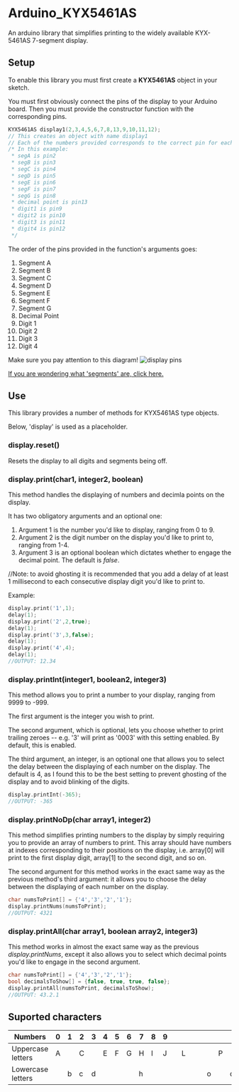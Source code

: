 # Arduino_KYX5461AS
An arduino library that simplifies printing to the widely available KYX-5461AS 7-segment display.

## Setup

To enable this library you must first create a **KYX5461AS** object in your sketch.

You must first obviously connect the pins of the display to your Arduino board. Then you must provide the constructor function with the corresponding pins.

```C++
KYX5461AS display1(2,3,4,5,6,7,8,13,9,10,11,12);
// This creates an object with name display1
// Each of the numbers provided corresponds to the correct pin for each segment and digit
/* In this example: 
 * segA is pin2
 * segB is pin3
 * segC is pin4
 * segD is pin5
 * segE is pin6
 * segF is pin7
 * segG is pin8
 * decimal point is pin13
 * digit1 is pin9
 * digit2 is pin10
 * digit3 is pin11
 * digit4 is pin12
 */
```

The order of the pins provided in the function's arguments goes:
1. Segment A
2. Segment B
3. Segment C
4. Segment D
5. Segment E
6. Segment F
7. Segment G
8. Decimal Point
9. Digit 1
10. Digit 2
11. Digit 3
12. Digit 4

Make sure you pay attention to this diagram!
![display pins](https://www.circuitbasics.com/wp-content/uploads/2017/05/Arduino-7-Segment-Tutorial-4-Digit-Display-Pin-Diagram-768x440.png)

[If you are wondering what 'segments' are, click here.](https://commons.wikimedia.org/wiki/File%3A7_segment_display_labeled.svg)

## Use
This library provides a number of methods for KYX5461AS type objects.

Below, 'display' is used as a placeholder.

### display.reset()
Resets the display to all digits and segments being off.

### display.print(char1, integer2, boolean)
This method handles the displaying of numbers and decimla points on the display.

It has two obligatory arguments and an optional one:
1. Argument 1 is the number you'd like to display, ranging from 0 to 9.
2. Argument 2 is the digit number on the display you'd like to print to, ranging from 1-4.
3. Argument 3 is an optional boolean which dictates whether to engage the decimal point. The default is *false*.

//Note: to avoid ghosting it is recommended that you add a delay of at least 1 millisecond to each consecutive display digit you'd like to print to.

Example:
```C++
display.print('1',1);
delay(1);
display.print('2',2,true);
delay(1);
display.print('3',3,false);
delay(1);
display.print('4',4);
delay(1);
//OUTPUT: 12.34
```

### display.printInt(integer1, boolean2, integer3)
This method allows you to print a number to your display, ranging from 9999 to -999.

The first argument is the integer you wish to print.

The second argument, which is optional, lets you choose whether to print trailing zeroes -- e.g. '3' will print as '0003' with this setting enabled. By default, this is enabled.

The third argument, an integer, is an optional one that allows you to select the delay between the displaying of each number on the display. The default is 4, as I found this to be the best setting to prevent ghosting of the display and to avoid blinking of the digits. 

```C++
display.printInt(-365);
//OUTPUT: -365
```

### display.printNoDp(char array1, integer2)
This method simplifies printing numbers to the display by simply requiring you to provide an array of numbers to print.
This array should have numbers at indexes corresponding to their positions on the display, i.e. array[0] will print to the first display digit, array[1] to the second digit, and so on.

The second argument for this method works in the exact same way as the previous method's third argument: it allows you to choose the delay between the displaying of each number on the display.

```C++
char numsToPrint[] = {'4','3','2','1'};
display.printNums(numsToPrint);
//OUTPUT: 4321
```

### display.printAll(char array1, boolean array2, integer3)
This method works in almost the exact same way as the previous *display.printNums*, except it also allows you to select which decimal points you'd like to engage in the second argument.

```C++
char numsToPrint[] = {'4','3','2','1'};
bool decimalsToShow[] = {false, true, true, false};
display.printAll(numsToPrint, decimalsToShow);
//OUTPUT: 43.2.1
```

## Suported characters
| Numbers           | 0 | 1 | 2 | 3 | 4 | 5 | 6 | 7 | 8 | 9 |   |   |   |   |   |   |   |   |   |   |   |   |   |   |
|-------------------|---|---|---|---|---|---|---|---|---|---|---|---|---|---|---|---|---|---|---|---|---|---|---|---|
| Uppercase letters | A |   | C |   | E | F | G | H | I | J |   | L |   |   |   | P |   |   |   |   | U |   |   |   |
| Lowercase letters |   | b | c | d |   |   |   | h |   |   |   |   |   |   | o |   | q | r |   | t | u |   |   |   |
